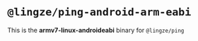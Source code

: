 # `@lingze/ping-android-arm-eabi`

This is the **armv7-linux-androideabi** binary for `@lingze/ping`
